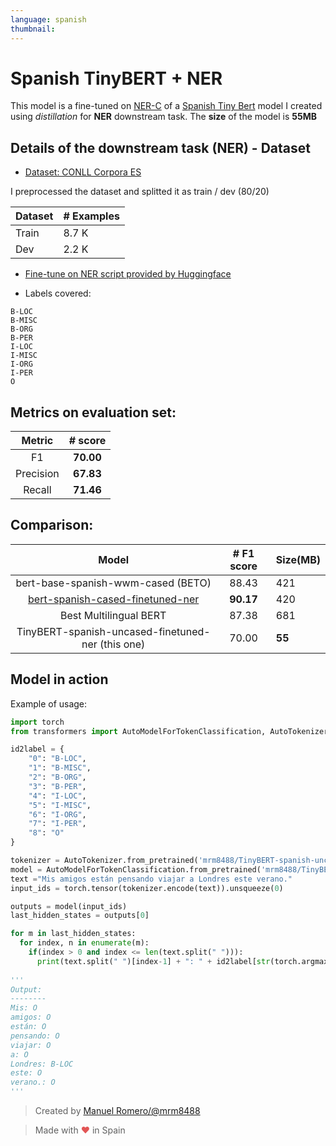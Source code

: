 ```yaml
---
language: spanish
thumbnail:
---
```


# Spanish TinyBERT + NER

This model is a fine-tuned on [NER-C](https://www.kaggle.com/nltkdata/conll-corpora) of a [Spanish Tiny Bert](https://huggingface.co/mrm8488/es-tinybert-v1-1) model I created using *distillation* for **NER** downstream task. The **size** of the model is **55MB**

## Details of the downstream task (NER) - Dataset

- [Dataset:  CONLL Corpora ES](https://www.kaggle.com/nltkdata/conll-corpora) 

I preprocessed the dataset and splitted it as train / dev (80/20)

| Dataset                | # Examples |
| ---------------------- | ----- |
| Train                  | 8.7 K |
| Dev                    | 2.2 K |


- [Fine-tune on NER script provided by Huggingface](https://github.com/huggingface/transformers/blob/master/examples/token-classification/run_ner.py)

- Labels covered:

```
B-LOC
B-MISC
B-ORG
B-PER
I-LOC
I-MISC
I-ORG
I-PER
O
```

## Metrics on evaluation set:

|                                                      Metric                                                       |  # score  |
| :------------------------------------------------------------------------------------: | :-------: |
| F1                                       | **70.00**  
| Precision                                | **67.83** | 
| Recall                                   | **71.46** |    

## Comparison:

|                                                      Model                                                       |  # F1 score  |Size(MB)|
| :--------------------------------------------------------------------------------------------------------------: | :-------: |:------|
|                                        bert-base-spanish-wwm-cased (BETO)                                        |   88.43   | 421
| [bert-spanish-cased-finetuned-ner](https://huggingface.co/mrm8488/bert-spanish-cased-finetuned-ner) | **90.17** | 420 |
|                                              Best Multilingual BERT                                              |   87.38   | 681 |
|TinyBERT-spanish-uncased-finetuned-ner (this one)                                                                  | 70.00 | **55** |

## Model in action


Example of usage:

```python
import torch
from transformers import AutoModelForTokenClassification, AutoTokenizer

id2label = {
    "0": "B-LOC",
    "1": "B-MISC",
    "2": "B-ORG",
    "3": "B-PER",
    "4": "I-LOC",
    "5": "I-MISC",
    "6": "I-ORG",
    "7": "I-PER",
    "8": "O"
}

tokenizer = AutoTokenizer.from_pretrained('mrm8488/TinyBERT-spanish-uncased-finetuned-ner')
model = AutoModelForTokenClassification.from_pretrained('mrm8488/TinyBERT-spanish-uncased-finetuned-ner')
text ="Mis amigos están pensando viajar a Londres este verano."
input_ids = torch.tensor(tokenizer.encode(text)).unsqueeze(0)

outputs = model(input_ids)
last_hidden_states = outputs[0]

for m in last_hidden_states:
  for index, n in enumerate(m):
    if(index > 0 and index <= len(text.split(" "))):
      print(text.split(" ")[index-1] + ": " + id2label[str(torch.argmax(n).item())])
      
'''
Output:
--------
Mis: O
amigos: O
están: O
pensando: O
viajar: O
a: O
Londres: B-LOC
este: O
verano.: O
'''
```

> Created by [Manuel Romero/@mrm8488](https://twitter.com/mrm8488)

> Made with <span style="color: #e25555;">&hearts;</span> in Spain
